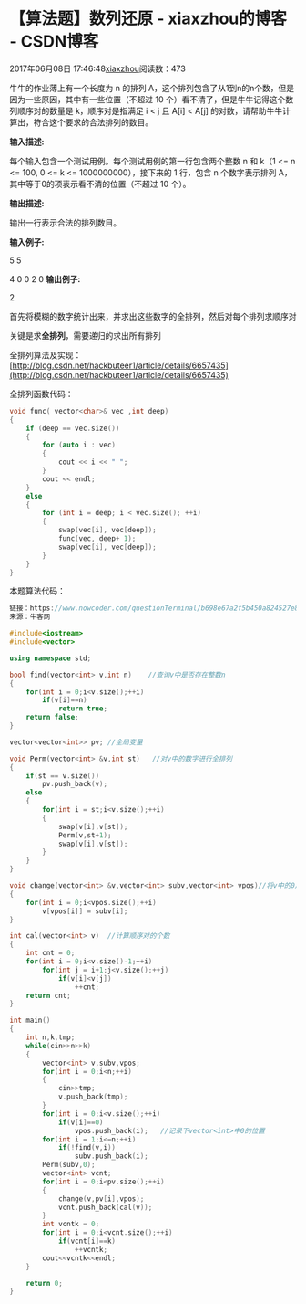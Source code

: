 # 【算法题】数列还原 - xiaxzhou的博客 - CSDN博客





2017年06月08日 17:46:48[xiaxzhou](https://me.csdn.net/xiaxzhou)阅读数：473








> 
牛牛的作业薄上有一个长度为 n 的排列 A，这个排列包含了从1到n的n个数，但是因为一些原因，其中有一些位置（不超过 10 个）看不清了，但是牛牛记得这个数列顺序对的数量是 k，顺序对是指满足 i < j 且 A[i] < A[j] 的对数，请帮助牛牛计算出，符合这个要求的合法排列的数目。 

**输入描述:**

  每个输入包含一个测试用例。每个测试用例的第一行包含两个整数 n 和 k（1 <= n <= 100, 0 <= k <= 1000000000），接下来的 1 行，包含 n 个数字表示排列 A，其中等于0的项表示看不清的位置（不超过 10 个）。

**输出描述:**

  输出一行表示合法的排列数目。

**输入例子:**

  5 5 

  4 0 0 2 0
**输出例子:**

  2

首先将模糊的数字统计出来，并求出这些数字的全排列，然后对每个排列求顺序对 

关键是求**全排列**，需要递归的求出所有排列

全排列算法及实现： 
[http://blog.csdn.net/hackbuteer1/article/details/6657435](http://blog.csdn.net/hackbuteer1/article/details/6657435)

全排列函数代码：

```cpp
void func( vector<char>& vec ,int deep)
{
    if (deep == vec.size())
    {
        for (auto i : vec)
        {
            cout << i << " ";
        }
        cout << endl;
    }
    else
    {
        for (int i = deep; i < vec.size(); ++i)
        {
            swap(vec[i], vec[deep]);
            func(vec, deep+ 1);
            swap(vec[i], vec[deep]);
        }
    }
}
```

本题算法代码：

```cpp
链接：https://www.nowcoder.com/questionTerminal/b698e67a2f5b450a824527e82ed7495d
来源：牛客网

#include<iostream>
#include<vector>

using namespace std;

bool find(vector<int> v,int n)    //查询v中是否存在整数n
{
    for(int i = 0;i<v.size();++i)
        if(v[i]==n)
            return true;
    return false;
}

vector<vector<int>> pv; //全局变量

void Perm(vector<int> &v,int st)   //对v中的数字进行全排列
{
    if(st == v.size())
        pv.push_back(v);
    else
    {
        for(int i = st;i<v.size();++i)
        {
            swap(v[i],v[st]);
            Perm(v,st+1);
            swap(v[i],v[st]);
        }
    }
}

void change(vector<int> &v,vector<int> subv,vector<int> vpos)//将v中的0用全排之后的数字分别代替
{
    for(int i = 0;i<vpos.size();++i)
        v[vpos[i]] = subv[i];
}

int cal(vector<int> v)  //计算顺序对的个数
{
    int cnt = 0;
    for(int i = 0;i<v.size()-1;++i)
        for(int j = i+1;j<v.size();++j)
            if(v[i]<v[j])
                ++cnt;
    return cnt;
}

int main()
{
    int n,k,tmp;
    while(cin>>n>>k)
    {
        vector<int> v,subv,vpos;
        for(int i = 0;i<n;++i)
        {
            cin>>tmp;
            v.push_back(tmp);
        }
        for(int i = 0;i<v.size();++i)
            if(v[i]==0)
                vpos.push_back(i);   //记录下vector<int>中0的位置
        for(int i = 1;i<=n;++i)
            if(!find(v,i))
                subv.push_back(i);
        Perm(subv,0);
        vector<int> vcnt;
        for(int i = 0;i<pv.size();++i)
        {
            change(v,pv[i],vpos);
            vcnt.push_back(cal(v));
        }
        int vcntk = 0;
        for(int i = 0;i<vcnt.size();++i)
            if(vcnt[i]==k)
                ++vcntk;
        cout<<vcntk<<endl;
    }

    return 0;
}
```





